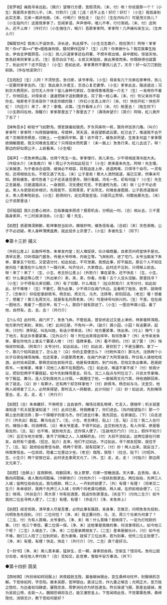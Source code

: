 <!-- { "loadSidebar": true } -->
    【皂罗袍】痛我寻亲远赴。〔揖介〕望尊行方便，宽假须臾。〔末、付〕咳！你说是那一个？〔小生〕我是周乡宦的儿子。〔末、付怒介〕走！走！还不上去！好打！好打！〔小生〕我孤身到此实无辜，见亲一面非他故。〔末、付喝介〕快些走！〔扯介〕〔生在内叫介〕可是茂兰孩儿？〔小生指内介〕这是我爹爹了。忽闻爹语，声声惨呼。嗟儿不孝，行行渐疏。〔末、付〕这狗头，还不上岸！〔作打介〕〔小生强住介，喊介〕吾那爹爹阿，爹爹阿！几声痛叫亲生父。〔生奔上介〕

    【解酲甘州】我孩儿不谙世务，涉长途，到此探予。〔小生见生跪介，抱住哭介〕阿呀！爹爹阿！你<疒脔><疒卷>桎梏身拘锁，撄何罪作囚俘？〔生〕儿阿！你来做什么？我完我事生抛汝，伊自全伊莫顾吾。〔小生〕孩儿只道爹爹还在府署，不想半夜出城，县中报知，惊骇天地，急急赶来同爹爹上京。〔生〕吾恐白日下舡，士民又来阻挠，故此黑夜而来。你既晓得也就罢了，到此何干？还不回去！〔小生〕若如此说，爹爹果然不要孩儿去了。天乎！好一似刀刀割肚剜肤。〔作在地滚哭介〕

    【玉抱肚】〔生〕儿阿！不须愁苦。急归家，读书孝母。〔小生〕母亲有几个兄弟在家奉侍，孩儿一定要同爹爹去的。〔生〕我此身久许君王，怎违心复恋妻孥。〔小生〕爹爹此去，路途遥远；况到京大费周折，岂可无人作伴？留儿身畔代家奴，怎做得患难周旋一介无？〔生〕一发用你不着了。你快回去，对母亲说：速速把妹子送到魏家去，完了我一桩心事。〔末、付〕你父亲尚不容你去，咱家老子怎肯容你？快走你娘的路！〔作扛小生丢上岸介〕〔末、付〕快些开舡！快些开舡！〔内应介〕来了，来了！拿橹、点篙。〔生作看岸上介〕〔末、付〕舱里去！〔拖生同下〕〔小生跌闷在地，渐醒介〕爹爹那里去了？那里去了？〔满场奔望介〕〔哭介〕阿呀，舡儿竟开了去了！

    【掉角吾乡】盼轻ザ飞如野凫，恨官旗毒如狼虎。歹东风疾吹一帆，狠舟师加添几橹。〔叫介〕爹爹阿！爹爹阿！叫得我破喉咙，号堤畔，哭天涯，亲容望断遮云雾。舡已去了，难道我不去不成？怎做得贪栖息，归故土，一任做风中絮。罢！说不得了。缓急非所望，生男复何益？爹爹既欲捐躯报君，我又何难舍生报父？只得投水而死罢！〔末一面上〕急急行来，舡儿去远了。呀！那边的好似周公子，上前看来。〔小生唱〕

    【尾声】一灵急奔燕山路，也得个死生一处。爹爹慢行，孩儿来也。少不得相逐清冷屈大夫。〔作投水介〕〔末急救介〕呀！周公子为何如此短见？〔小生〕原来是朱先生。阿呀！先生嗄，父亲被逮，为子者自合追随，缇骑必不相容，将我迫逐上岸，进退两难，只得寻个自尽。一灵有知，还得相依左右。不想又遇了先生。〔末〕公子差矣！尊大人洒然就道，虽已忘家，然事未可知。脱有缓急，谁可告者？公子还该速觅便舟，随行看觑。鸿毛一死，却有何益？〔小生〕先生之言最是。只是道路间关，一身狼狈，况无便舡可觅，不若速死为愈。〔末〕咳！公子不必虑此。卑人与吏部初非相识，先母旌节，实荷厚恩，旷古所无，何难舍身图报，公子若虑道路间关，卑人愿奉陪前去。〔小生〕若得同行，足见周旋至谊。只是风尘劳顿，何敢贻累先生。〔末〕公子说那里话！

    【好姐姐】我久已委心相许，岂临事偏多顾虑？报恩机会，分明此一时。〔合〕相从去，三千里路身家弃，十二时辰涕泪余。〔小生〕嗄！先生，

    【前腔】感君情深肺腑，乾坤事担当如许。棘端犴吻，缓急信有诸。〔合前〕〔末〕天色渐晚，公子不必迟疑。卑人身畔薄携盘费，就此徒步上京便了。〔小生〕多谢先生！〔同下〕

●第十三折  捕义

    〔外扮公差上〕五鼓传呼急，朱单发内堂；犯人难捉获，伙计细商量。自家苏州府堂快手是也。清早五更，只听得敲门甚急，传是大爷呼唤，内衙立等。飞奔到府，进了宅门，太爷当面发下朱单，要拿五个钦犯。又密语分付，如此如此，不可泄漏，我想此事，好不尴尬。那五个人不知住居何处？着落在什么地方？一路行来，叫齐伙计，大家商议。此时还不见到，只得候上前去。呀！来了！来了！〔生、小生、老旦扮公差上〕〔外怒介〕事在紧急，还不快走！〔生、小生、老〕什么事这等心慌？〔外出单介〕来，来，来，你看，你看！五个人没头没脑，那里找寻？〔小生〕少不得有元来切脚。〔外〕有了切脚，什么难处？〔扯众附耳介〕太爷分付，如此如此，好不难哩！〔生〕不要忙，既为此事，少不得只在阊门外边。且看明了姓张、姓李，就晓得了。〔念单介〕仰役密拿颜佩韦、杨念如、周文元、马杰、沈扬等，即刻回话。〔老旦〕嗄！想着了，想着了！第三名周文元，就是有名的周老男。〔外〕可是绰号叫拆兴的。〔生〕不差。住在阊一图地方，竟着了一图总甲。有了一人，那四个就有踪迹了。〔小生〕一图总甲龚小园，着了他，自然有。去，去，去！〔共行介〕

    【六么令】此时呵，阊门开了，急急飞奔。不管低高，普安桥走过又是上津桥，林家巷转湾跑，地方家内忙来到，来到。〔老〕此间已是，不免叫一声。〔敲介〕龚小园，小园！有话要讲，起来。〔付内〕清早起，叫名叫姓，有话少停来说。〔外〕地方要紧事，快出来。〔付上〕悔气！当了地方，有这许多要紧事。〔见外众介〕呀！列位出来得这样早，有何急事？〔外〕太爷亲发朱单，要在你地方上拿五个要紧人哩！〔付〕借牌来看。〔外〕看不得的。〔付〕说了罢！〔外〕悄悄说你知道。〔附耳介〕太爷分付，如此如此。〔付〕如此说，是钦犯了；不是当要的。拿了一个，那几个知风就走了，怎么处？〔众〕你的主意便怎么？〔付附外耳介〕那马杰、沈扬两个小伙子日夜在赌场淘赌，也还易拿，只是那周老男，在阊门外装了大阿哥身段，昨日有人请他吃戏酒，此时尚未回家。那杨念如在前街开店，他是有体面的，到门叫他，恐怕又急出事来。若是颜佩韦，一发难拿，难拿！况他二人都不在我图内。〔生〕如此说，难道不拿不成？〔付〕依我计议，把钦犯两字不要提起，如今先到赌场里去，将马、沈二人指点与列位见了。只说太爷拿赌，夺了骰盆、筹马，连人交到我地方上讨保。一面圈住了他，一面候周文元门首，待他酒醉回来，扶了就走。〔众〕妙！有算计。还有两个却怎样拿他？〔付〕颜佩韦、杨念如与马、沈至交，他两人闻得拿了三人，必然来探望，那时五人一网都收，此计何如？〔众〕妙！如此说，先到赌场里去，走，走，走，走！〔共行介〕

    【前腔】〔合〕朱单藏好，不用明言；且自装乔，赌场日夜乱咆哮，忙走入，便擒牢；机关就里谁知道？机关就里谁知道？〔付〕此间已是，待我瞧着了，你们进去。〔向内暗望指介〕那一个朝上坐的是沈扬；那一个探帽子的是马杰。你们进去行事，我先回去，在家接应。〔下〕〔众走进介〕〔外先出〕骰盆、筹马在此了。〔生、小生、老旦缚旦、贴上〕〔旦、贴〕三位！我二人在行的，赌钱小事，何消缚得。〔众〕奉太爷差遣，不得不如此，且交到地方去，有人作保，原是极易处的。〔旦、贴〕也不难，就到地方去，还你保人便了。〔生敲地方门介〕〔付上，假作不知介〕〔外〕且交与地方收管，拿齐了同赌之人，入城解府去。〔付〕大叔不消如此，这两位是在行朋友，自然有个道理。〔招旦、贴介〕走来，他们不过如此，不过如此，寻个朋友招架，就住手了。〔旦、贴〕就烦伯伯寄信与颜、杨两个哥哥，就有招架了。〔付〕妙！两人出来，就妥当了，待我寄信去。一位叔叔，陪着二位里边少坐。〔老旦〕我陪，我陪！〔拉旦、贴下〕〔付招外、生、小生介〕两个安放已妥，此时该去拿周文元了。〔外、生〕走，走，走！〔付指介〕那边周文元来了。

    【前腔】〔丑醉上〕连宵醉倒，戏散回来，街上寥寥，归家一觉睡逍遥。天大事，且丢抛，谁人敢向闲聒噪，谁人敢向闲聒噪。〔作醉倒介〕〔付向外介〕一径扶到我家去。两位伯伯，先押三人入城；留两位伯伯在此。我勾搭颜、杨二人，一齐到府前便了。〔外〕有理！有理！〔将单交二生介〕朱单收好，我两个先押三人入城；你两个同老龚勾搭颜、杨入城，在府前相会便了。〔二生〕晓得。〔外扶丑介〕周大哥！你有些酒意，我送你到家里去。〔扶丑下〕〔付向二生介〕如今我同二位去寻两人便了。〔二生〕有理，有理！〔作走介〕〔净、末急奔上〕

    【前腔】闻言惊跳，清早拿人尽是吾曹，必然此事有蹊跷，亲身事，怎推交，问明急急先投到，问明急急先投到。〔付〕二位何往？〔净、末〕我正要问你，马、沈、周三个兄弟为何拿了？〔二生、付〕为有人首赌，太爷拿的。〔净、末〕咳！什么首赌？我晓得了。一定为打校尉的事。〔付〕他三个寄信，要二位保一保。〔净、末〕这桩事是我做的事，何消拿得别人。如今他三个呢？〔二生〕入城去了。〔净、末〕二位是承牌朋友了。〔二生〕差单是敝伙计。〔付〕如今也不难，我们三人陪了二位到府前，若为拿赌，就保了三位出来，若为别事，但凭二位主张便了。〔净、末〕有理，有理！快走，快走！〔共行介〕〔付、二生〕真个是好汉。

    【一封书】〔净、末〕男儿意本豪，猛拚生，忿一朝，身家担自挑。怎偷生？惜羽毛。急向公庭分白皂，肯任他人李代桃？〔合〕觅知交，赴官寮，管取平安万事消。〔共下〕

●第十四折  荫吴

    【西地锦】〔外扮徐如珂冠服上〕夙夜趋跄玉陛，晨昏献纳银台，变生桑梓动忧怀，肘腋祸机怎解。下官徐如珂，字念阳。裔本吴郡，官拜银台。直谅公忠，作九重之喉舌；光明正大，宣万姓之隐忧，为迩者权珰肆虐，屠戮忠良，周蓼洲兄亦为矫旨逮及。昨日驿递飞报，那差去缇骑，竟为吴民公愤，击毙一人。魏贼恐祸将及己，旋又激怒圣上。下官闻得此信，不觉栗栗危惧，桑梓隐忧，消弭无计，教下官如何是好？

